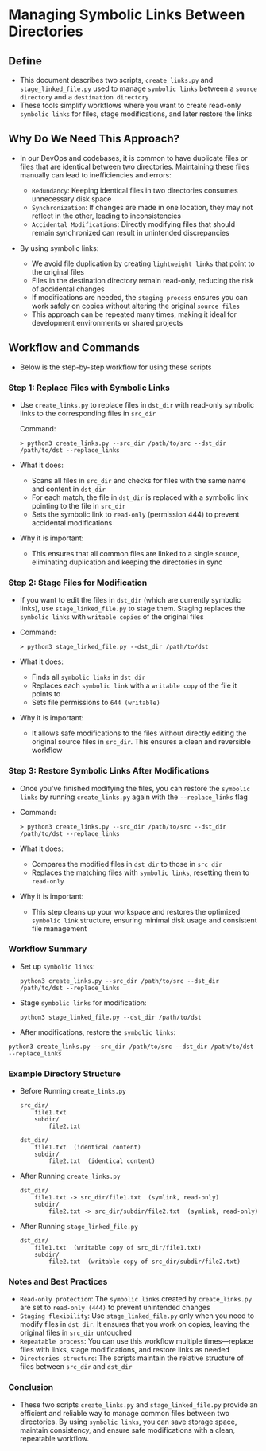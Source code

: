 # Managing Symbolic Links Between Directories

## Define

- This document describes two scripts, `create_links.py` and `stage_linked_file.py` used to manage `symbolic links` between a `source directory` and a `destination directory`
- These tools simplify workflows where you want to create read-only `symbolic links` for files, stage modifications, and later restore the links

## Why Do We Need This Approach?

- In our DevOps and codebases, it is common to have duplicate files or files that are identical between two directories. Maintaining these files manually can lead to inefficiencies and errors:

    - `Redundancy`: Keeping identical files in two directories consumes unnecessary disk space
    - `Synchronization`: If changes are made in one location, they may not reflect in the other, leading to inconsistencies
    - `Accidental Modifications`: Directly modifying files that should remain synchronized can result in unintended discrepancies

- By using symbolic links:

    - We avoid file duplication by creating `lightweight links` that point to the original files
    - Files in the destination directory remain read-only, reducing the risk of accidental changes
    - If modifications are needed, the `staging process` ensures you can work safely on copies without altering the original `source files`
    - This approach can be repeated many times, making it ideal for development environments or shared projects

## Workflow and Commands

- Below is the step-by-step workflow for using these scripts

### Step 1: Replace Files with Symbolic Links

- Use `create_links.py` to replace files in `dst_dir` with read-only symbolic links to the corresponding files in `src_dir`

    Command:

    ```
    > python3 create_links.py --src_dir /path/to/src --dst_dir /path/to/dst --replace_links
    ```

- What it does:

    - Scans all files in `src_dir` and checks for files with the same name and content in `dst_dir`
    - For each match, the file in `dst_dir` is replaced with a symbolic link pointing to the file in `src_dir`
    - Sets the symbolic link to `read-only` (permission 444) to prevent accidental modifications

- Why it is important:

    - This ensures that all common files are linked to a single source, eliminating duplication and keeping the directories in sync

### Step 2: Stage Files for Modification

- If you want to edit the files in `dst_dir` (which are currently symbolic links), use `stage_linked_file.py` to stage them. Staging replaces the `symbolic links` with `writable copies` of the original files

- Command:

    ```
    > python3 stage_linked_file.py --dst_dir /path/to/dst
    ```

- What it does:

    - Finds all `symbolic links` in `dst_dir`
    - Replaces each `symbolic link` with a `writable copy` of the file it points to
    - Sets file permissions to `644 (writable)`

- Why it is important:

    - It allows safe modifications to the files without directly editing the original source files in `src_dir`. This ensures a clean and reversible workflow

### Step 3: Restore Symbolic Links After Modifications

- Once you’ve finished modifying the files, you can restore the `symbolic links` by running `create_links.py` again with the `--replace_links` flag

- Command:

    ```
    > python3 create_links.py --src_dir /path/to/src --dst_dir /path/to/dst --replace_links
    ```

- What it does:

    - Compares the modified files in `dst_dir` to those in `src_dir`
    - Replaces the matching files with `symbolic links`, resetting them to `read-only`

- Why it is important:

    - This step cleans up your workspace and restores the optimized `symbolic link` structure, ensuring minimal disk usage and consistent file management

### Workflow Summary

- Set up `symbolic links`:

    ```
    python3 create_links.py --src_dir /path/to/src --dst_dir /path/to/dst --replace_links
    ```

- Stage `symbolic links` for modification:

    ```
    python3 stage_linked_file.py --dst_dir /path/to/dst
    ```

- After modifications, restore the `symbolic links`:

```
python3 create_links.py --src_dir /path/to/src --dst_dir /path/to/dst --replace_links
```

### Example Directory Structure

- Before Running `create_links.py`

    ```
    src_dir/
        file1.txt
        subdir/
            file2.txt

    dst_dir/
        file1.txt  (identical content)
        subdir/
            file2.txt  (identical content)

    ```

- After Running `create_links.py`

    ```
    dst_dir/
        file1.txt -> src_dir/file1.txt  (symlink, read-only)
        subdir/
            file2.txt -> src_dir/subdir/file2.txt  (symlink, read-only)
    ```

- After Running `stage_linked_file.py`

    ```
    dst_dir/
        file1.txt  (writable copy of src_dir/file1.txt)
        subdir/
            file2.txt  (writable copy of src_dir/subdir/file2.txt)
    ```

### Notes and Best Practices

- `Read-only protection`: The `symbolic links` created by `create_links.py` are set to `read-only (444)` to prevent unintended changes
- `Staging flexibility`: Use `stage_linked_file.py` only when you need to modify files in `dst_dir`. It ensures that you work on copies, leaving the original files in `src_dir` untouched
- `Repeatable process`: You can use this workflow multiple times—replace files with links, stage modifications, and restore links as needed
- `Directories structure`: The scripts maintain the relative structure of files between `src_dir` and `dst_dir`

### Conclusion

- These two scripts `create_links.py` and `stage_linked_file.py` provide an efficient and reliable way to manage common files between two directories. By using `symbolic links`, you can save storage space, maintain consistency, and ensure safe modifications with a clean, repeatable workflow.
